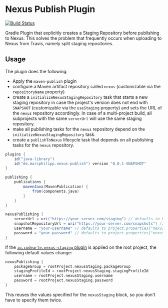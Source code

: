 # Nexus Publish Plugin

[![Build Status](https://travis-ci.org/marcphilipp/nexus-publish-plugin.svg?branch=master)](https://travis-ci.org/marcphilipp/nexus-publish-plugin)

Gradle Plugin that explicitly creates a Staging Repository before publishing to Nexus. This solves the problem that frequently occurs when uploading to Nexus from Travis, namely split staging repositories.

## Usage

The plugin does the following:

- Apply the `maven-publish` plugin
- configure a Maven artifact repository called `nexus` (customizable via the `repositoryName` property)
- create a `initializeNexusStagingRepository` task that starts a new staging repository in case the project's version does not end with `-SNAPSHOT` (customizable via the `useStaging` property) and sets the URL of the `nexus` repository accordingly. In case of a multi-project build, all subprojects with the same `serverUrl` will use the same staging repository.
- make all publishing tasks for the `nexus` repository depend on the `initializeNexusStagingRepository` task.
- create a `publishToNexus` lifecycle task that depends on all publishing tasks for the `nexus` repository.

```gradle
plugins {
    id("java-library")
    id("de.marcphilipp.nexus-publish") version "0.0.1-SNAPSHOT"
}

publishing {
    publications {
        mavenJava(MavenPublication) {
            from(components.java)
        }
    }
}

nexusPublishing {
    serverUrl = uri("https://your-server.com/staging") // defaults to https://oss.sonatype.org/service/local/
    snapshotRepositoryUrl = uri("https://your-server.com/snapshots") // defaults to https://oss.sonatype.org/content/repositories/snapshots/
    username = "your-username" // defaults to project.properties["nexusUsername"]
    password = "your-password" // defaults to project.properties["nexusPassword"]
}
```

If the [`io.codearte.nexus-staging` plugin]() is applied on the root project, the following default values change:
```groovy
nexusPublishing {
    packageGroup = rootProject.nexusStaging.packageGroup
    stagingProfileId = rootProject.nexusStaging.stagingProfileId
    username = rootProject.nexusStaging.username
    password = rootProject.nexusStaging.password
}
```
This reuses the values specified for the `nexusStaging` block, so you don't have to specify them twice.